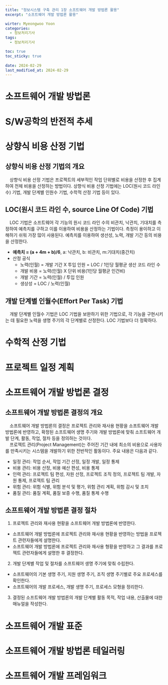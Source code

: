 ```yaml
---
title: "정보시스템 구축 관리 1장 소프트웨어 개발 방법론 활용"
excerpt: "소프트웨어 개발 방법론 활용"

wirter: Myeongwoo Yoon
categories:
  - 정보처리기사
tags:
  - 정보처리기사

toc: true
toc_sticky: true
 
date: 2024-02-29
last_modified_at: 2024-02-29
---
```


소프트웨어 개발 방법론
======

S/W공학의 반전적 추세
======

상향식 비용 산정 기법
======

상향식 비용 산정 기법의 개요
------
　상향식 비용 산정 기법은 프로젝트의 세부적인 작업 단위별로 비용을 산정한 후 집계하여 전체 비용을 산정하는 방법이다. 상향식 비용 산정 기법에는 LOC(원시 코드 라인수) 기법, 개발 단계별 인원수 기법, 수학적 산정 기법 등이 있다.

LOC(원시 코드 라인 수, source Line Of Code) 기법
------
　LOC 기법은 소프트웨어 각 기능의 원시 코드 라인 수의 비관치, 낙관치, 기대치를 측정하여 예측치를 구하고 이를 이용하여 비용을 산정하는 기법이다. 측정이 용이하고 이해하기 쉬워 가장 많이 사용된다. 예측치를 이용하여 생선성, 노력, 개발 기간 등의 비용을 산정한다.
* **예측치 = (a + 4m + b)/6**, a: 낙관치, b: 비관치, m:기대치(중간치)
* 산정 공식
  - 노력(인월) = 개발 기간 X 투입 인원 = LOC / 1인당 월평균 생산 코드 라인 수
  - 개발 비용 = 노력(인월) X 단위 비용(1인당 월평균 인건비)
  - 개발 기간 = 노력(인월) / 투입 인원
  - 생상성 = LOC / 노력(인월)

개발 단계별 인월수(Effort Per Task) 기법
------
　개발 단계별 인월수 기법은 LOC 기법을 보완하기 위한 기법으로, 각 기능을 구현시키는 데 필요한 노력을 생명 주기의 각 단계별로 산정한다. LOC 기법보다 더 정확하다.

수학적 산정 기법
======

프로젝트 일정 계획
======

소프트웨어 개발 방법론 결정
======

소프트웨어 개발 방법론 결정의 개요
------
　소프트웨어 개발 방법론의 결정은 프로젝트 관리와 재사용 현황을 소프트웨어 개발 방법론에 반영하고, 확정된 소프트웨어 생명 주기와 개발 방법론에 맞춰 소프트웨어 개발 단계, 활동, 작업, 절차 등을 정의하는 것이다.<br/>
　프로젝트 관리(Project Management)는 주어진 기간 내에 최소의 비용으로 사용자를 만족시키는 시스템을 개발하기 위한 전반적인 활동이다. 주요 내용은 다음과 같다.
* 일정 관리: 작업 순서, 작업 기간 산정, 일정 개발, 일정 통제
* 비용 관리: 비용 산정, 비용 예산 편성, 비용 통제
* 인력 관리: 프로젝트 팀 편성, 자원 산정, 프로젝트 조직 정의, 프로젝트 팀 개발, 자원 통제, 프로젝트 팀 관리
* 위험 관리: 위험 식별, 위험 분석 및 평가, 위험 관리 계획, 위험 감시 및 조치
* 품질 관리: 품질 계획, 품질 보증 수행, 품질 통제 수행

소프트웨어 개발 방법론 결정 절차
------
1. 프로젝트 관리와 재사용 현황을 소프트웨어 개발 방법론에 반영한다.
  - 소프트웨어 개발 방법론에 프로젝트 관리와 재사용 현황을 반영하는 방법을 프로젝트 관련자들에게 설명한다.
  - 소프트웨어 개발 방법론에 프로젝트 관리와 재사용 형황을 반영하고 그 결과를 프로젝트 관련자들에게 설명한 후 결정한다.
2. 개발 단계별 작업 및 절차를 소프트웨어 생명 주기에 맞춰 수립한다.
  - 소프트웨어의 기본 생명 주기, 지원 생명 주기, 조직 생명 주기별로 주요 프로세스를 확인한다.
  - 소프트웨어의 개발 프로세스, 개발 생명 주기, 프로세스 모형을 정리한다.
3. 결정된 소프트웨어 개발 방법론의 개발 단계별 활동 목적, 작업 내용, 산출물에 대한 매뉴얼을 작성한다.

소프트웨어 개발 표준
======

소프트웨어 개발 방법론 테일러링
======

소프트웨어 개발 프레임워크
======